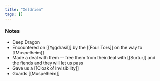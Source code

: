 ```yaml
---
title: "Xeldriem"
tags: []
---
```


### Notes

- Deep Dragon
- Encountered on [[Yggdrasil]] by the [[Four Toes]] on the way to [[Muspelheim]]
- Made a deal with them -- free them from their deal with [[Surtur]] and the fiends and they will let us pass
- Gave us a [[Cloak of Invisibility]]
- Guards [[Muspelheim]]
